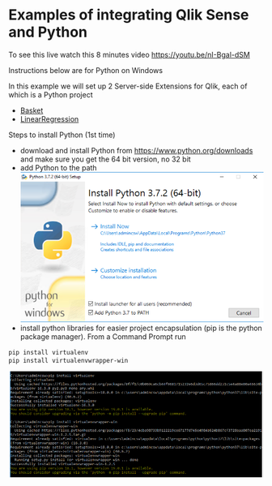 # Examples of integrating Qlik Sense and Python 

To see this live watch this 8 minutes video https://youtu.be/nI-Bgal-dSM

Instructions below are for Python on Windows

In this example we will set up 2 Server-side Extensions for Qlik, each of which is a Python project
 * <a href="https://github.com/ChristofSchwarz/qs-python-samples/tree/master/Basket">Basket</a>
 * <a href="https://github.com/ChristofSchwarz/qs-python-samples/tree/master/LinearRegression">LinearRegression</a>
 
Steps to install Python (1st time)
 * download and install Python from https://www.python.org/downloads and make sure you get the 64 bit version, no 32 bit
 * add Python to the path<br>
![alttext](https://github.com/ChristofSchwarz/pics/raw/master/python1.png "screenshot")
 * install python libraries for easier project encapsulation (pip is the python package manager). From a Command Prompt run
``` 
pip install virtualenv
pip install virtualenvwrapper-win
```
![alttext](https://github.com/ChristofSchwarz/pics/raw/master/python2.png "screenshot")
 

 

